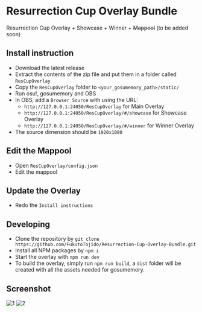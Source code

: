 # Resurrection Cup Overlay Bundle
Resurrection Cup Overlay + Showcase + Winner + ~~Mappool~~ (to be added soon)

## Install instruction
- Download the latest release
- Extract the contents of the zip file and put them in a folder called `ResCupOverlay`
- Copy the `ResCupOverlay` folder to `<your_gosumemory_path>/static/`
- Run osu!, gosumemory and OBS
- In OBS, add a `Browser Source` with using the URL:
  - `http://127.0.0.1:24050/ResCupOverlay` for Main Overlay
  - `http://127.0.0.1:24050/ResCupOverlay/#/showcase` for Showcase Overlay
  - `http://127.0.0.1:24050/ResCupOverlay/#/winner` for Winner Overlay
- The source dimension should be `1920x1080`
  
## Edit the Mappool
- Open `ResCupOverlay/config.json`
- Edit the mappool

## Update the Overlay
- Redo the `Install instructions`

## Developing
- Clone the repository by `git clone https://github.com/FukutoTojido/Resurrection-Cup-Overlay-Bundle.git`
- Install all NPM packages by `npm i`
- Start the overlay with `npm run dev`
- To build the overlay, simply run `npm run build`, a `dist` folder will be created with all the assets needed for gosumemory.

## Screenshot
![1](https://i.imgur.com/IXvYb2U.jpeg)
![2](https://i.imgur.com/VrzUaFN.png)
